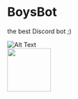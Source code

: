 # BoysBot
the best Discord bot ;)

![Alt Text](https://tenor.com/view/homelander-stronger-smarter-better-gif-27330950)
<br>
<img src="https://tenor.com/view/homelander-stronger-smarter-better-gif-27330950" width="100" height="100" />
